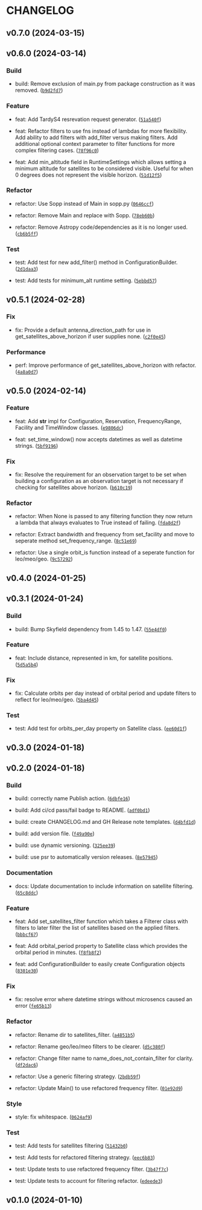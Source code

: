 # CHANGELOG



## v0.7.0 (2024-03-15)



## v0.6.0 (2024-03-14)


### Build

* build: Remove exclusion of main.py from package construction as it was removed. ([`b9d2fd7`](https://github.com/NSF-Swift/satellite-overhead/commit/b9d2fd7e66391cf300728d7a4c9fa1e48c4db921))


### Feature

* feat: Add TardyS4 resrevation request generator. ([`51a540f`](https://github.com/NSF-Swift/satellite-overhead/commit/51a540f7c3b42e0ddbaa48feaafe3c0ffa7b3ea8))

* feat: Refactor filters to use fns instead of lambdas for more flexibility. Add ability to add filters with add_filter versus making filters. Add additional optional context parameter to filter functions for more complex filtering cases. ([`78f96c0`](https://github.com/NSF-Swift/satellite-overhead/commit/78f96c0b53f00350f0cbb0dfcc93d89c634e420e))

* feat: Add min_altitude field in RuntimeSettings which allows setting a minimum altitude for satellites to be considered visible. Useful for when 0 degrees does not represent the visible horizon. ([`51d12f5`](https://github.com/NSF-Swift/satellite-overhead/commit/51d12f5edc84d4d6cf738258beeb76e1138a353b))


### Refactor

* refactor: Use Sopp instead of Main in sopp.py ([`0646ccf`](https://github.com/NSF-Swift/satellite-overhead/commit/0646ccfb9b7f38b25f3c8003f282517bf9e2a07f))

* refactor: Remove Main and replace with Sopp. ([`78eb60b`](https://github.com/NSF-Swift/satellite-overhead/commit/78eb60be2151f1ec2b397d31e369a190390f9fc1))

* refactor: Remove Astropy code/dependencies as it is no longer used. ([`cb6b5ff`](https://github.com/NSF-Swift/satellite-overhead/commit/cb6b5fff497d8c9a6781a4a6fa059e0e796f45de))


### Test

* test: Add test for new add_filter() method in ConfigurationBuilder. ([`2d1daa3`](https://github.com/NSF-Swift/satellite-overhead/commit/2d1daa303956b57cdd51a39ccef43e80ddcf21a6))

* test: Add tests for minimum_alt runtime setting. ([`5ebbd57`](https://github.com/NSF-Swift/satellite-overhead/commit/5ebbd57e1363471cf434ccefe055df640cdf5c7c))



## v0.5.1 (2024-02-28)


### Fix

* fix: Provide a default antenna_direction_path for use in get_satellites_above_horizon if user supplies none. ([`c2f0e45`](https://github.com/NSF-Swift/satellite-overhead/commit/c2f0e451429fef80f87bdc04315963b31fef6898))


### Performance

* perf: Improve performance of get_satellites_above_horizon with refactor. ([`4a8a0d7`](https://github.com/NSF-Swift/satellite-overhead/commit/4a8a0d789f33aad63c93e4186167327ee0f87c09))



## v0.5.0 (2024-02-14)


### Feature

* feat: Add __str__ impl for Configuration, Reservation, FrequencyRange, Facility and TimeWindow classes. ([`e9806dc`](https://github.com/NSF-Swift/satellite-overhead/commit/e9806dc0a7699d904893db1a1fecf78432cdc73e))

* feat: set_time_window() now accepts datetimes as well as datetime strings. ([`5bf9196`](https://github.com/NSF-Swift/satellite-overhead/commit/5bf9196695d69db64c0b1716f01c9bd90e493e16))


### Fix

* fix: Resolve the requirement for an observation target to be set when building a configuration as an observation target is not necessary if checking for satellites above horizon. ([`b610c19`](https://github.com/NSF-Swift/satellite-overhead/commit/b610c197f0172f5c985c0180de303bd1bc796dea))


### Refactor

* refactor: When None is passed to any filtering function they now return a lambda that always evaluates to True instead of failing. ([`fda8d2f`](https://github.com/NSF-Swift/satellite-overhead/commit/fda8d2fd2103c4977db395e5180a1fa3917a3399))

* refactor: Extract bandwidth and frequency from set_facility and move to seperate method set_frequency_range. ([`8c51e69`](https://github.com/NSF-Swift/satellite-overhead/commit/8c51e699fb15aef547e69143b45fdaaf36cf2fd2))

* refactor: Use a single orbit_is function instead of a seperate function for leo/meo/geo. ([`9c57292`](https://github.com/NSF-Swift/satellite-overhead/commit/9c57292c37934af5b34f4a9218798440767bd0af))



## v0.4.0 (2024-01-25)



## v0.3.1 (2024-01-24)


### Build

* build: Bump Skyfield dependency from 1.45 to 1.47. ([`55e4df0`](https://github.com/NSF-Swift/satellite-overhead/commit/55e4df0776f9660342ad281d8d321ad7d8108dc6))


### Feature

* feat: Include distance, represented in km, for satellite positions. ([`5d5a5b4`](https://github.com/NSF-Swift/satellite-overhead/commit/5d5a5b4e58b29a6918bbc92414172cca769f812b))


### Fix

* fix: Calculate orbits per day instead of orbital period and update filters to reflect for leo/meo/geo. ([`5ba4d45`](https://github.com/NSF-Swift/satellite-overhead/commit/5ba4d45a074d0484e70e35b14b858a9ddfeadaf5))


### Test

* test: Add test for orbits_per_day property on Satellite class. ([`ee60d1f`](https://github.com/NSF-Swift/satellite-overhead/commit/ee60d1ff4e1c533438e0c2d5567f3412608b9d56))



## v0.3.0 (2024-01-18)



## v0.2.0 (2024-01-18)


### Build

* build: correctly name Publish action. ([`6dbfe16`](https://github.com/NSF-Swift/satellite-overhead/commit/6dbfe1683e43e4f858d6f5dbdb936b12111f665e))

* build: Add ci/cd pass/fail badge to README. ([`adf0bd1`](https://github.com/NSF-Swift/satellite-overhead/commit/adf0bd1e4ea5c862531fc665a24c9f55babfd50f))

* build: create CHANGELOG.md and GH Release note templates. ([`d4bfd1d`](https://github.com/NSF-Swift/satellite-overhead/commit/d4bfd1d7c2e51897f7900997e44e769498fee783))

* build: add version file. ([`f49a90e`](https://github.com/NSF-Swift/satellite-overhead/commit/f49a90ef7d3b30a70a9d25b2eece20e8eba260c3))

* build: use dynamic versioning. ([`325ee39`](https://github.com/NSF-Swift/satellite-overhead/commit/325ee393380ee98f6a96ef95ccea5e3c33337317))

* build: use psr to automatically version releases. ([`8e57945`](https://github.com/NSF-Swift/satellite-overhead/commit/8e5794544c7dad5aadfba67d909867872087d8da))


### Documentation

* docs: Update documentation to include information on satellite filtering. ([`65c8ddc`](https://github.com/NSF-Swift/satellite-overhead/commit/65c8ddcfe66634b3774dc8ce23aaa8bebe001434))


### Feature

* feat: Add set_satellites_filter function which takes a Filterer class with filters to later filter the list of satellites based on the applied filters. ([`bbbcf67`](https://github.com/NSF-Swift/satellite-overhead/commit/bbbcf672affb24fb777b51e9df5c6f24dc037bc6))

* feat: Add orbital_period property to Satellite class which provides the orbital period in minutes. ([`f8fb8f2`](https://github.com/NSF-Swift/satellite-overhead/commit/f8fb8f2c294c928af72269cc369b7ad59697c059))

* feat: add ConfigurationBuilder to easily create Configuration objects ([`8301e30`](https://github.com/NSF-Swift/satellite-overhead/commit/8301e30475d5084a69f27ef81e49bece8b03bb42))


### Fix

* fix: resolve error where datetime strings without microsencs caused an error ([`fe65b13`](https://github.com/NSF-Swift/satellite-overhead/commit/fe65b135c7e5d55d392670e4b2ff7baec5e07e8f))


### Refactor

* refactor: Rename dir to satellites_filter. ([`a4851b5`](https://github.com/NSF-Swift/satellite-overhead/commit/a4851b52aaa67995cb630e26a82b60b120265bf2))

* refactor: Rename geo/leo/meo filters to be clearer. ([`d5c380f`](https://github.com/NSF-Swift/satellite-overhead/commit/d5c380f4098de1c1ee923f9570eaabfbffaad4fc))

* refactor: Change filter name to name_does_not_contain_filter for clarity. ([`df2dac6`](https://github.com/NSF-Swift/satellite-overhead/commit/df2dac69fa7dda9031dda39bdb1cc29bc49552c4))

* refactor: Use a generic filtering strategy. ([`2bdb59f`](https://github.com/NSF-Swift/satellite-overhead/commit/2bdb59fb871163bb9b55e4adb8cf01038a1cb86b))

* refactor: Update Main() to use refactored frequency filter. ([`01e92d9`](https://github.com/NSF-Swift/satellite-overhead/commit/01e92d9d708a55fabe0f267c27227954b5cc38a0))


### Style

* style: fix whitespace. ([`0624af9`](https://github.com/NSF-Swift/satellite-overhead/commit/0624af98efc88bdc10658bfa2efd9e0ace4395ab))


### Test

* test: Add tests for satellites filtering ([`51432b0`](https://github.com/NSF-Swift/satellite-overhead/commit/51432b061b20ae95c76b695ddf879a637625daa9))

* test: Add tests for refactored filtering strategy. ([`eec6b83`](https://github.com/NSF-Swift/satellite-overhead/commit/eec6b83306f030ec926778d14f50456e0817d5de))

* test: Update tests to use refactored frequency filter. ([`3b47f7c`](https://github.com/NSF-Swift/satellite-overhead/commit/3b47f7c8d70aa2a86976bf60964d83085205590a))

* test: Update tests to account for filtering refactor. ([`edeede3`](https://github.com/NSF-Swift/satellite-overhead/commit/edeede30ef6f160dfc75c044df98b35889dd312d))



## v0.1.0 (2024-01-10)

